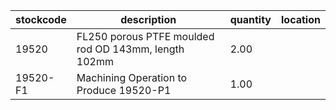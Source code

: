 |stockcode|description|quantity|location|
|---------|-----------|--------|--------|
|19520|FL250 porous PTFE moulded rod OD 143mm, length 102mm|2.00||
|19520-F1|Machining Operation to Produce 19520-P1|1.00||
